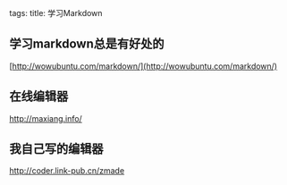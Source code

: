 tags: 
title: 学习Markdown

## 学习markdown总是有好处的

[http://wowubuntu.com/markdown/](http://wowubuntu.com/markdown/)

## 在线编辑器

http://maxiang.info/

## 我自己写的编辑器

http://coder.link-pub.cn/zmade
